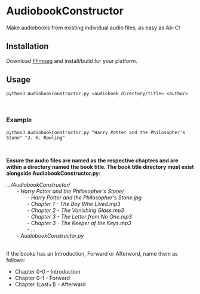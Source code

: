 # AudiobookConstructor
Make audiobooks from existing individual audio files, as easy as Ab-C!


## Installation
Download [FFmpeg](https://ffmpeg.org) and install/build for your platform.


## Usage

`python3 AudiobookConstructor.py <audiobook_directory/title> <author>`

<br>

### Example

`python3 AudiobookConstructor.py "Harry Potter and the Philosopher's Stone" "J. K. Rowling"`

<br>

__Ensure the audio files are named as the respective chapters and are within a directory named the book title. The book title directory must exist alongside AudiobookConstructor.py:__

_.../AudiobookConstructor/_<br>
&emsp;&emsp;- _Harry Potter and the Philosopher's Stone/_<br>
&emsp;&emsp;&emsp;&emsp;- _Harry Potter and the Philosopher's Stone.jpg_<br>
&emsp;&emsp;&emsp;&emsp;- _Chapter 1 - The Boy Who Lived.mp3_<br>
&emsp;&emsp;&emsp;&emsp;- _Chapter 2 - The Vanishing Glass.mp3_<br>
&emsp;&emsp;&emsp;&emsp;- _Chapter 3 - The Letter from No One.mp3_<br>
&emsp;&emsp;&emsp;&emsp;- _Chapter 3 - The Keeper of the Keys.mp3_<br>
&emsp;&emsp;&emsp;&emsp;- _..._<br>
&emsp;&emsp;- _AudiobookConstructor.py_<br>
<br>

If the books has an Introduction, Forward or Afterword, name them as follows:
* Chapter 0-0 - Introduction
* Chapter 0-1 - Forward
* Chapter (Last+1) - Afterward
